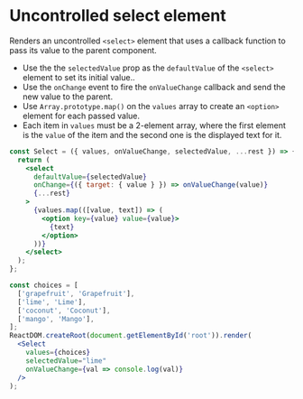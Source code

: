 # Uncontrolled select element

Renders an uncontrolled `<select>` element that uses a callback function to pass its value to the parent component.

* Use the the `selectedValue` prop as the `defaultValue` of the `<select>` element to set its initial value..
* Use the `onChange` event to fire the `onValueChange` callback and send the new value to the parent.
* Use `Array.prototype.map()` on the `values` array to create an `<option>` element for each passed value.
* Each item in `values` must be a 2-element array, where the first element is the `value` of the item and the second one is the displayed text for it.

```jsx
const Select = ({ values, onValueChange, selectedValue, ...rest }) => {
  return (
    <select
      defaultValue={selectedValue}
      onChange={({ target: { value } }) => onValueChange(value)}
      {...rest}
    >
      {values.map(([value, text]) => (
        <option key={value} value={value}>
          {text}
        </option>
      ))}
    </select>
  );
};
```

```jsx
const choices = [
  ['grapefruit', 'Grapefruit'],
  ['lime', 'Lime'],
  ['coconut', 'Coconut'],
  ['mango', 'Mango'],
];
ReactDOM.createRoot(document.getElementById('root')).render(
  <Select
    values={choices}
    selectedValue="lime"
    onValueChange={val => console.log(val)}
  />
);
```
